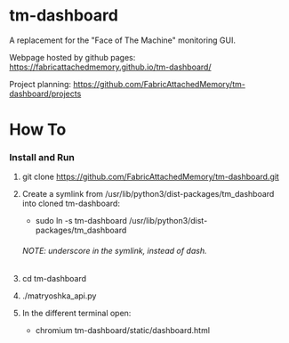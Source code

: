 # tm-dashboard
A replacement for the "Face of The Machine" monitoring GUI.

Webpage hosted by github pages: https://fabricattachedmemory.github.io/tm-dashboard/

Project planning: https://github.com/FabricAttachedMemory/tm-dashboard/projects

# How To


### Install and Run

 1. git clone https://github.com/FabricAttachedMemory/tm-dashboard.git
 2. Create a symlink from /usr/lib/python3/dist-packages/tm_dashboard into cloned tm-dashboard:     
    * sudo ln -s tm-dashboard /usr/lib/python3/dist-packages/tm_dashboard
    
    ###### NOTE: underscore in the symlink, instead of dash.
 3. cd tm-dashboard
 4. ./matryoshka_api.py
 5. In the different terminal open: 
    * chromium tm-dashboard/static/dashboard.html

